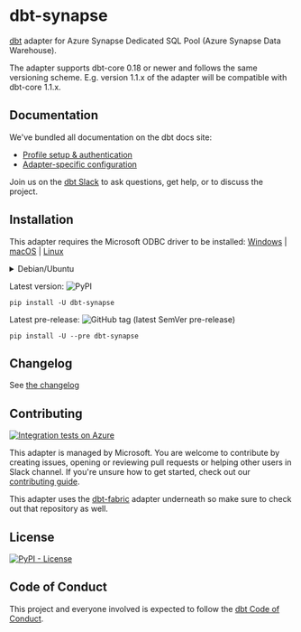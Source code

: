 # dbt-synapse

[dbt](https://www.getdbt.com) adapter for Azure Synapse Dedicated SQL Pool (Azure Synapse Data Warehouse).

The adapter supports dbt-core 0.18 or newer and follows the same versioning scheme.
E.g. version 1.1.x of the adapter will be compatible with dbt-core 1.1.x.

## Documentation

We've bundled all documentation on the dbt docs site:

* [Profile setup & authentication](https://docs.getdbt.com/reference/warehouse-profiles/azuresynapse-profile)
* [Adapter-specific configuration](https://docs.getdbt.com/reference/resource-configs/azuresynapse-configs)

Join us on the [dbt Slack](https://getdbt.slack.com/archives/C01DRQ178LQ) to ask questions, get help, or to discuss the project.

## Installation

This adapter requires the Microsoft ODBC driver to be installed:
[Windows](https://docs.microsoft.com/nl-be/sql/connect/odbc/download-odbc-driver-for-sql-server?view=sql-server-ver16#download-for-windows) |
[macOS](https://docs.microsoft.com/nl-be/sql/connect/odbc/linux-mac/install-microsoft-odbc-driver-sql-server-macos?view=sql-server-ver16) |
[Linux](https://docs.microsoft.com/nl-be/sql/connect/odbc/linux-mac/installing-the-microsoft-odbc-driver-for-sql-server?view=sql-server-ver16)

<details><summary>Debian/Ubuntu</summary>
<p>

Make sure to install the ODBC headers as well as the driver linked above:

```shell
sudo apt-get install -y unixodbc-dev
```

</p>
</details>

Latest version: ![PyPI](https://img.shields.io/pypi/v/dbt-synapse?label=latest%20stable&logo=pypi)

```shell
pip install -U dbt-synapse
```

Latest pre-release: ![GitHub tag (latest SemVer pre-release)](https://img.shields.io/github/v/tag/dbt-msft/dbt-synapse?include_prereleases&label=latest%20pre-release&logo=pypi)

```shell
pip install -U --pre dbt-synapse
```

## Changelog

See [the changelog](CHANGELOG.md)

## Contributing

[![Integration tests on Azure](https://github.com/microsoft/dbt-synapse/actions/workflows/integration-tests-azure.yml/badge.svg)](https://github.com/dbt-msft/dbt-sqlserver/actions/workflows/integration-tests-azure.yml)

This adapter is managed by Microsoft.
You are welcome to contribute by creating issues, opening or reviewing pull requests or helping other users in Slack channel.
If you're unsure how to get started, check out our [contributing guide](CONTRIBUTING.md).

This adapter uses the [dbt-fabric](https://github.com/microsoft/dbt-fabric) adapter underneath so make sure to check out that repository as well.

## License

[![PyPI - License](https://img.shields.io/pypi/l/dbt-synapse)](https://github.com/dbt-msft/dbt-synapse/blob/master/LICENSE)

## Code of Conduct

This project and everyone involved is expected to follow the [dbt Code of Conduct](https://community.getdbt.com/code-of-conduct).
